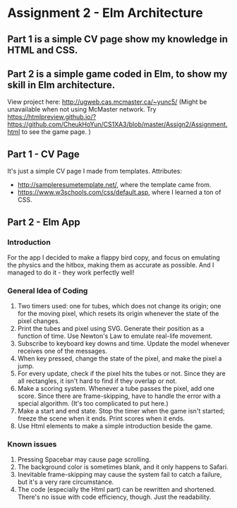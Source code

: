 # Assignment 2 - Elm Architecture
## Part 1 is a simple CV page show my knowledge in HTML and CSS. 
## Part 2 is a simple game coded in Elm, to show my skill in Elm architecture. 
View project here: http://ugweb.cas.mcmaster.ca/~yunc5/
(Might be unavailable when not using McMaster network. Try https://htmlpreview.github.io/?https://github.com/CheukHoYun/CS1XA3/blob/master/Assign2/Assignment.html to see the game page. )

## Part 1 - CV Page
It's just a simple CV page I made from templates.
Attributes:
- http://sampleresumetemplate.net/, where the template came from.
- https://www.w3schools.com/css/default.asp, where I learned a ton of CSS.

## Part 2 - Elm App
### Introduction
For the app I decided to make a flappy bird copy, and focus on emulating the physics and the hitbox, making them as accurate as possible. And I managed to do it - they work perfectly well!

### General Idea of Coding
1. Two timers used: one for tubes, which does not change its origin; one for the moving pixel, which resets its origin whenever the state of the pixel changes.
2. Print the tubes and pixel using SVG. Generate their position as a function of time. Use Newton's Law to emulate real-life movement.
3. Subscribe to keyboard key downs and time. Update the model whenever receives one of the messages.
4. When key pressed, change the state of the pixel, and make the pixel a jump.
5. For every update, check if the pixel hits the tubes or not. Since they are all rectangles, it isn't hard to find if they overlap or not.
6. Make a scoring system. Whenever a tube passes the pixel, add one score. Since there are frame-skipping, have to handle the error with a special algorithm. (It's too complicated to put here.)
7. Make a start and end state. Stop the timer when the game isn't started; freeze the scene when it ends. Print scores when it ends.
8. Use Html elements to make a simple introduction beside the game.

### Known issues
1. Pressing Spacebar may cause page scrolling.
2. The background color is sometimes blank, and it only happens to Safari.
3. Inevitable frame-skipping may cause the system fail to catch a failure, but it's a very rare circumstance.
4. The code (especially the Html part) can be rewritten and shortened. There's no issue with code efficiency, though. Just the readability. 
